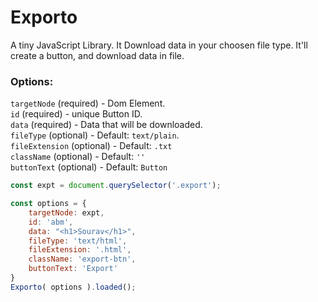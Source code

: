 # Exporto
A tiny JavaScript Library. It Download data in your choosen file type.
It'll create a button, and download data in file.

### Options:
`targetNode` (required) - Dom Element. <br>
`id` (required) - unique Button ID. <br>
`data` (required) - Data that will be downloaded. <br>
`fileType` (optional) - Default: `text/plain`. <br>
`fileExtension` (optional) - Default: `.txt` <br>
`className` (optional) - Default: `''` <br>
`buttonText` (optional) - Default: `Button` <br>

```js
const expt = document.querySelector('.export');

const options = {
	targetNode: expt,
	id: 'abm',
	data: "<h1>Sourav</h1>",
	fileType: 'text/html',
	fileExtension: '.html',
	className: 'export-btn',
	buttonText: 'Export'
} 
Exporto( options ).loaded();
```
